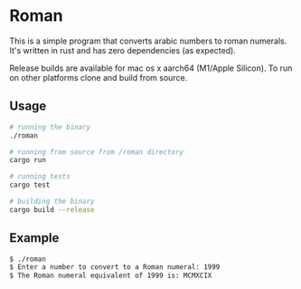 # Roman

This is a simple program that converts arabic numbers to roman numerals. It's written in rust and has zero dependencies (as expected).

Release builds are available for mac os x aarch64 (M1/Apple Silicon). To run on other platforms clone and build from source.

## Usage

```bash
# running the binary
./roman

# running from source from /roman directory
cargo run

# running tests
cargo test

# building the binary
cargo build --release
```

## Example

```bash
$ ./roman
$ Enter a number to convert to a Roman numeral: 1999
$ The Roman numeral equivalent of 1999 is: MCMXCIX
```